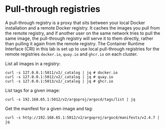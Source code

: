 # Pull-through registries

A pull-through registry is a proxy that sits between your local Docker
installation and a remote Docker registry. It caches the images you pull from
the remote registry, and if another user on the same network tries to pull the
same image, the pull-through registry will serve it to them directly, rather
than pulling it again from the remote registry. The Container Runtime Interface
(CRI) in this lab is set up to use local pull-through registries for the
remote registries `docker.io`, `quay.io` and `ghcr.io` on each cluster.

List all images in a registry:
```console
curl -s 127.0.0.1:5011/v2/_catalog | jq # docker.io
curl -s 127.0.0.1:5012/v2/_catalog | jq # quay.io
curl -s 127.0.0.1:5013/v2/_catalog | jq # ghcr.io
```

List tags for a given image:
```console
curl -s 192.168.65.1:5012/v2/argoproj/argocd/tags/list | jq
```

Get the manifest for a given image and tag:
```console
curl -s http://192.168.65.1:5012/v2/argoproj/argocd/manifests/v2.4.7 | jq
```
